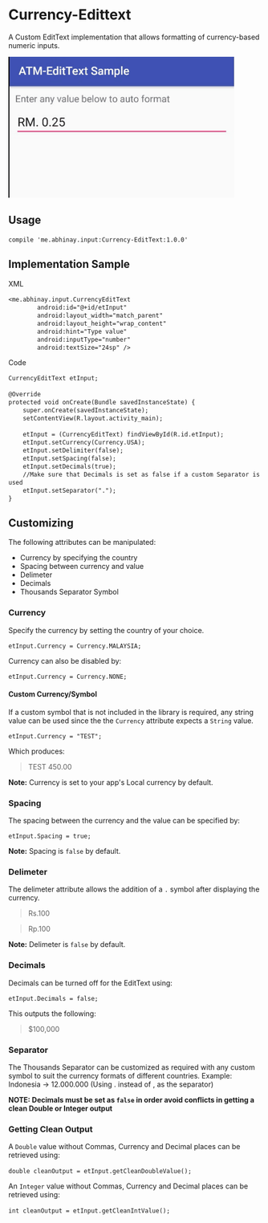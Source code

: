 # Currency-Edittext
 A Custom EditText implementation that allows formatting of currency-based numeric inputs.

![Alt text](/demo_1.gif "Currency-Edittext Input Demo")



## Usage

```
compile 'me.abhinay.input:Currency-EditText:1.0.0'
```

## Implementation Sample

XML

```
<me.abhinay.input.CurrencyEditText
        android:id="@+id/etInput"
        android:layout_width="match_parent"
        android:layout_height="wrap_content"
        android:hint="Type value"
        android:inputType="number"
        android:textSize="24sp" />
```

Code

```
CurrencyEditText etInput;

@Override
protected void onCreate(Bundle savedInstanceState) {
    super.onCreate(savedInstanceState);
    setContentView(R.layout.activity_main);

    etInput = (CurrencyEditText) findViewById(R.id.etInput);
    etInput.setCurrency(Currency.USA);
    etInput.setDelimiter(false);
    etInput.setSpacing(false);
    etInput.setDecimals(true);
    //Make sure that Decimals is set as false if a custom Separator is used
    etInput.setSeparator(".");
}
```

## Customizing

The following attributes can be manipulated:

- Currency by specifying the country
- Spacing between currency and value
- Delimeter
- Decimals
- Thousands Separator Symbol

### Currency

Specify the currency by setting the country of your choice.

```
etInput.Currency = Currency.MALAYSIA;
```

Currency can also be disabled by:

```
etInput.Currency = Currency.NONE;
```

#### Custom Currency/Symbol

If a custom symbol that is not included in the library is required, any string value can be used since the the `Currency` attribute expects a `String` value.

```
etInput.Currency = "TEST";
```

Which produces:
>TEST 450.00

**Note:** Currency is set to your app's Local currency by default.

### Spacing

The spacing between the currency and the value can be specified by:

```
etInput.Spacing = true;
```

**Note:** Spacing is `false` by default.

### Delimeter

The delimeter attribute allows the addition of a `.` symbol after displaying the currency.

> Rs.100

> Rp.100

**Note:** Delimeter is `false` by default.

### Decimals

Decimals can be turned off for the EditText using:

```
etInput.Decimals = false;
```

This outputs the following:

> $100,000

### Separator

The Thousands Separator can be customized as required with any custom symbol to suit the currency formats of different countries. Example: Indonesia -> 12.000.000 (Using . instead of , as the separator)

**NOTE: Decimals must be set as `false` in order avoid conflicts in getting a clean Double or Integer output**

### Getting Clean Output

A `Double` value without Commas, Currency and Decimal places can be retrieved using:

`double cleanOutput = etInput.getCleanDoubleValue();`

An `Integer` value without Commas, Currency and Decimal places can be retrieved using:

`int cleanOutput = etInput.getCleanIntValue();`
